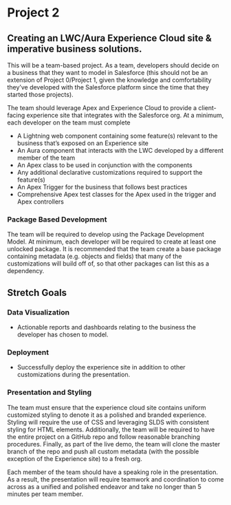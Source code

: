 # Project 2 

## Creating an LWC/Aura Experience Cloud site & imperative business solutions.

This will be a team-based project. As a team, developers should decide on a business that they want to model in Salesforce (this should not be an extension of Project 0/Project 1, given the knowledge and comfortability they’ve developed with the Salesforce platform since the time that they started those projects).

The team should leverage Apex and Experience Cloud to provide a client-facing experience site that integrates with the Salesforce org. At a minimum, each developer on the team must complete

-    A Lightning web component containing some feature(s) relevant to the business that’s exposed on an Experience site
-    An Aura component that interacts with the LWC developed by a different member of the team
-    An Apex class to be used in conjunction with the components
-    Any additional declarative customizations required to support the feature(s)
-    An Apex Trigger for the business that follows best practices
-    Comprehensive Apex test classes for the Apex used in the trigger and Apex controllers

### Package Based Development
The team will be required to develop using the Package Development Model. At minimum, each developer will be required to create at least one unlocked package. It is recommended that the team create a base package containing metadata (e.g. objects and fields) that many of the customizations will build off of, so that other packages can list this as a dependency.

## Stretch Goals

### Data Visualization
-    Actionable reports and dashboards relating to the business the developer has chosen to model. 

### Deployment
-    Successfully deploy the experience site in addition to other customizations during the presentation. 

### Presentation and Styling
The team must ensure that the experience cloud site contains uniform customized styling to denote it as a polished and branded experience. Styling will require the use of CSS and leveraging SLDS with consistent styling for HTML elements. Additionally, the team will be required to have the entire project on a GitHub repo and follow reasonable branching procedures. Finally, as part of the live demo, the team will clone the master branch of the repo and push all custom metadata (with the possible exception of the Experience site) to a fresh org. 

Each member of the team should have a speaking role in the presentation. As a result, the presentation will require teamwork and coordination to come across as a unified and polished endeavor and take no longer than 5 minutes per team member. 
